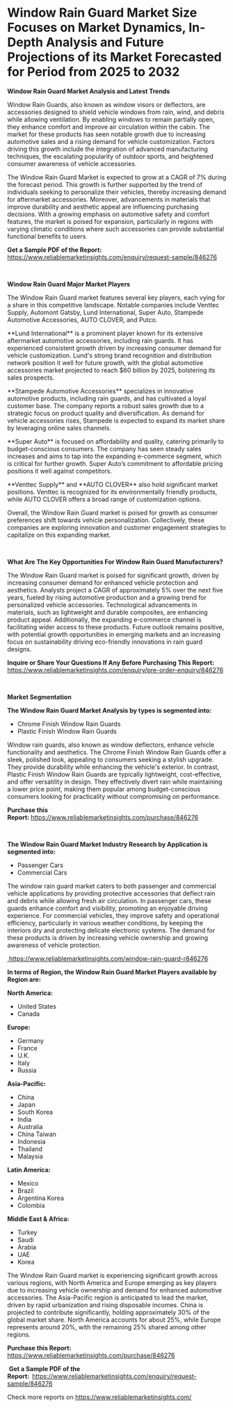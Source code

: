 <p><h1>Window Rain Guard Market Size Focuses on Market Dynamics, In-Depth Analysis and Future Projections of its Market Forecasted for Period from 2025 to 2032</h1></p><p><strong>Window Rain Guard Market Analysis and Latest Trends</strong></p>
<p><p>Window Rain Guards, also known as window visors or deflectors, are accessories designed to shield vehicle windows from rain, wind, and debris while allowing ventilation. By enabling windows to remain partially open, they enhance comfort and improve air circulation within the cabin. The market for these products has seen notable growth due to increasing automotive sales and a rising demand for vehicle customization. Factors driving this growth include the integration of advanced manufacturing techniques, the escalating popularity of outdoor sports, and heightened consumer awareness of vehicle accessories.</p><p>The Window Rain Guard Market is expected to grow at a CAGR of 7% during the forecast period. This growth is further supported by the trend of individuals seeking to personalize their vehicles, thereby increasing demand for aftermarket accessories. Moreover, advancements in materials that improve durability and aesthetic appeal are influencing purchasing decisions. With a growing emphasis on automotive safety and comfort features, the market is poised for expansion, particularly in regions with varying climatic conditions where such accessories can provide substantial functional benefits to users.</p></p>
<p><strong>Get a Sample PDF of the Report:&nbsp;</strong> <a href="https://www.reliablemarketinsights.com/enquiry/request-sample/846276?utm_campaign=2345&utm_medium=2&utm_source=Github&utm_content=ia&utm_term=08022025&utm_id=window-rain-guard">https://www.reliablemarketinsights.com/enquiry/request-sample/846276</a></p>
<p>&nbsp;</p>
<p><strong>Window Rain Guard Major Market Players</strong></p>
<p><p>The Window Rain Guard market features several key players, each vying for a share in this competitive landscape. Notable companies include Venttec Supply, Automont Gatsby, Lund International, Super Auto, Stampede Automotive Accessories, AUTO CLOVER, and Putco. </p><p>**Lund International** is a prominent player known for its extensive aftermarket automotive accessories, including rain guards. It has experienced consistent growth driven by increasing consumer demand for vehicle customization. Lund's strong brand recognition and distribution network position it well for future growth, with the global automotive accessories market projected to reach $60 billion by 2025, bolstering its sales prospects.</p><p>**Stampede Automotive Accessories** specializes in innovative automotive products, including rain guards, and has cultivated a loyal customer base. The company reports a robust sales growth due to a strategic focus on product quality and diversification. As demand for vehicle accessories rises, Stampede is expected to expand its market share by leveraging online sales channels.</p><p>**Super Auto** is focused on affordability and quality, catering primarily to budget-conscious consumers. The company has seen steady sales increases and aims to tap into the expanding e-commerce segment, which is critical for further growth. Super Auto’s commitment to affordable pricing positions it well against competitors.</p><p>**Venttec Supply** and **AUTO CLOVER** also hold significant market positions. Venttec is recognized for its environmentally friendly products, while AUTO CLOVER offers a broad range of customization options. </p><p>Overall, the Window Rain Guard market is poised for growth as consumer preferences shift towards vehicle personalization. Collectively, these companies are exploring innovation and customer engagement strategies to capitalize on this expanding market.</p></p>
<p>&nbsp;</p>
<p><strong>What Are The Key Opportunities For Window Rain Guard Manufacturers?</strong></p>
<p><p>The Window Rain Guard market is poised for significant growth, driven by increasing consumer demand for enhanced vehicle protection and aesthetics. Analysts project a CAGR of approximately 5% over the next five years, fueled by rising automotive production and a growing trend for personalized vehicle accessories. Technological advancements in materials, such as lightweight and durable composites, are enhancing product appeal. Additionally, the expanding e-commerce channel is facilitating wider access to these products. Future outlook remains positive, with potential growth opportunities in emerging markets and an increasing focus on sustainability driving eco-friendly innovations in rain guard designs.</p></p>
<p><strong>Inquire or Share Your Questions If Any Before Purchasing This Report:</strong> <a href="https://www.reliablemarketinsights.com/enquiry/pre-order-enquiry/846276?utm_campaign=2345&utm_medium=2&utm_source=Github&utm_content=ia&utm_term=08022025&utm_id=window-rain-guard">https://www.reliablemarketinsights.com/enquiry/pre-order-enquiry/846276</a></p>
<p>&nbsp;</p>
<p><strong>Market Segmentation</strong></p>
<p><strong>The Window Rain Guard Market Analysis by types is segmented into:</strong></p>
<p><ul><li>Chrome Finish Window Rain Guards</li><li>Plastic Finish Window Rain Guards</li></ul></p>
<p><p>Window rain guards, also known as window deflectors, enhance vehicle functionality and aesthetics. The Chrome Finish Window Rain Guards offer a sleek, polished look, appealing to consumers seeking a stylish upgrade. They provide durability while enhancing the vehicle's exterior. In contrast, Plastic Finish Window Rain Guards are typically lightweight, cost-effective, and offer versatility in design. They effectively divert rain while maintaining a lower price point, making them popular among budget-conscious consumers looking for practicality without compromising on performance.</p></p>
<p><strong>Purchase this Report:&nbsp;</strong><a href="https://www.reliablemarketinsights.com/purchase/846276?utm_campaign=2345&utm_medium=2&utm_source=Github&utm_content=ia&utm_term=08022025&utm_id=window-rain-guard">https://www.reliablemarketinsights.com/purchase/846276</a></p>
<p>&nbsp;</p>
<p><strong>The Window Rain Guard Market Industry Research by Application is segmented into:</strong></p>
<p><ul><li>Passenger Cars</li><li>Commercial Cars</li></ul></p>
<p><p>The window rain guard market caters to both passenger and commercial vehicle applications by providing protective accessories that deflect rain and debris while allowing fresh air circulation. In passenger cars, these guards enhance comfort and visibility, promoting an enjoyable driving experience. For commercial vehicles, they improve safety and operational efficiency, particularly in various weather conditions, by keeping the interiors dry and protecting delicate electronic systems. The demand for these products is driven by increasing vehicle ownership and growing awareness of vehicle protection.</p></p>
<p><a href="https://www.reliablemarketinsights.com/window-rain-guard-r846276?utm_campaign=2345&utm_medium=2&utm_source=Github&utm_content=ia&utm_term=08022025&utm_id=window-rain-guard">&nbsp;https://www.reliablemarketinsights.com/window-rain-guard-r846276</a></p>
<p><strong>In terms of Region, the Window Rain Guard Market Players available by Region are:</strong></p>
<p>
    <p> <strong> North America: </strong>
        <ul>
            <li>United States</li>
            <li>Canada</li>
        </ul>
        </p> 
    <p> <strong> Europe: </strong>
        <ul>
            <li>Germany</li>
            <li>France</li>
            <li>U.K.</li>
            <li>Italy</li>
            <li>Russia</li>
        </ul>
        </p> 
    <p> <strong> Asia-Pacific: </strong>
        <ul>
            <li>China</li>
            <li>Japan</li>
            <li>South Korea</li>
            <li>India</li>
            <li>Australia</li>
            <li>China Taiwan</li>
            <li>Indonesia</li>
            <li>Thailand</li>
            <li>Malaysia</li>
        </ul>
        </p> 
    <p> <strong> Latin America: </strong>
        <ul>
            <li>Mexico</li>
            <li>Brazil</li>
            <li>Argentina Korea</li>
            <li>Colombia</li>
        </ul>
        </p> 
    <p> <strong> Middle East & Africa: </strong>
        <ul>
            <li>Turkey</li>
            <li>Saudi</li>
            <li>Arabia</li>
            <li>UAE</li>
            <li>Korea</li>
        </ul>
    </p>
    </p>
<p><p>The Window Rain Guard market is experiencing significant growth across various regions, with North America and Europe emerging as key players due to increasing vehicle ownership and demand for enhanced automotive accessories. The Asia-Pacific region is anticipated to lead the market, driven by rapid urbanization and rising disposable incomes. China is projected to contribute significantly, holding approximately 30% of the global market share. North America accounts for about 25%, while Europe represents around 20%, with the remaining 25% shared among other regions.</p></p>
<p><strong>Purchase this Report: </strong><a href="https://www.reliablemarketinsights.com/purchase/846276?utm_campaign=2345&utm_medium=2&utm_source=Github&utm_content=ia&utm_term=08022025&utm_id=window-rain-guard">https://www.reliablemarketinsights.com/purchase/846276</a></p>
<p>&nbsp;<strong>Get a Sample PDF of the Report:&nbsp;&nbsp;</strong><a href="https://www.reliablemarketinsights.com/enquiry/request-sample/846276?utm_campaign=2345&utm_medium=2&utm_source=Github&utm_content=ia&utm_term=08022025&utm_id=window-rain-guard">https://www.reliablemarketinsights.com/enquiry/request-sample/846276</a></p>
<p><strong></strong></p>
<p>Check more reports on <a href="https://www.reliablemarketinsights.com/?utm_campaign=2345&utm_medium=2&utm_source=Github&utm_content=ia&utm_term=08022025&utm_id=window-rain-guard">https://www.reliablemarketinsights.com/</a></p>